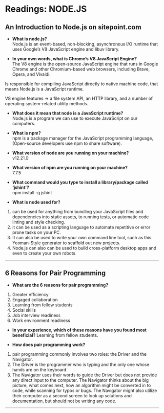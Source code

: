 # Readings: NODE.JS

## An Introduction to Node.js on sitepoint.com  

- **What is node.js?**  
Node.js is an event-based, non-blocking, asynchronous I/O runtime that uses Google’s V8 JavaScript engine and libuv library.

- **In your own words, what is Chrome’s V8 JavaScript Engine?**  
The V8 engine is the open-source JavaScript engine that runs in Google Chrome and other Chromium-based web browsers, including Brave, Opera, and Vivaldi. 

Is responsible for compiling JavaScript directly to native machine code, that means  Node.js is a JavaScript runtime.

V8 engine features -> a file system API, an HTTP library, and a number of operating system–related utility methods.

- **What does it mean that node is a JavaScript runtime?**  
Node.js is a program we can use to execute JavaScript on our computers.

- **What is npm?**  
npm is a package manager for the JavaScript programming language, (Open-source developers use npm to share software).

- **What version of node are you running on your machine?**  
v12.21.0

- **What version of npm are you running on your machine?**  
7.7.5

- **What command would you type to install a library/package called ‘jshint’?**  
npm install -g jshint

- **What is node used for?**  
 1. can be used for anything from bundling your JavaScript files and dependencies into static assets, to running tests, or automatic code linting and style checking.
 2. it can be used as a scripting language to automate repetitive or error prone tasks on your PC. 
 3. It can also be used to write your own command line tool, such as this Yeoman-Style generator to scaffold out new projects.
 4. Node.js can also can be used to build cross-platform desktop apps and even to create your own robots. 
---

## 6 Reasons for Pair Programming
- **What are the 6 reasons for pair programming?**
1. Greater efficiency
2. Engaged collaboration
3. Learning from fellow students
4. Social skills
5. Job interview readiness
6. Work environment readiness

- **In your experience, which of these reasons have you found most beneficial?**
Learning from fellow students.

- **How does pair programming work?**  
1. pair programming commonly involves two roles: the Driver and the Navigator. 
2. The Driver is the programmer who is typing and the only one whose hands are on the keyboard
3. The Navigator uses their words to guide the Driver but does not provide any direct input to the computer. The Navigator thinks about the big picture, what comes next, how an algorithm might be converted in to code, while scanning for typos or bugs. The Navigator might also utilize their computer as a second screen to look up solutions and documentation, but should not be writing any code.
---
<!-- Bookmark/Skim

https://locationiq.com/
https://www.npmjs.com/package/axios
https://developer.mozilla.org/en-US/docs/Learn/JavaScript/Asynchronous/Async_await -->

